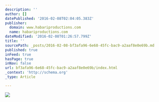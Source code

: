 ```yaml
---
description: ''
author: []
datePublished: '2016-02-08T02:04:05.383Z'
publisher:
  domain: www.habariproductions.com
  name: habariproductions.com
dateModified: '2016-02-08T01:26:57.799Z'
title: ''
sourcePath: _posts/2016-02-08-bf3afa96-6e68-45fc-bac9-a2aaf8e0e69b.md
published: true
inFeed: true
hasPage: true
inNav: false
url: bf3afa96-6e68-45fc-bac9-a2aaf8e0e69b/index.html
_context: 'http://schema.org'
_type: Article

---
```

![](http://static1.squarespace.com/static/544eaaf7e4b0f3ba72f273b4/545805eae4b0c42e0d7a26a2/545806dae4b05671b6e1c4d9/1452149186209/Suri+Flowers.jpg?format=750w)